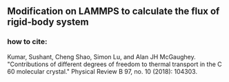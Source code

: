 ## Modification on LAMMPS to calculate the flux of rigid-body system



### how to cite:
Kumar, Sushant, Cheng Shao, Simon Lu, and Alan JH McGaughey. "Contributions of different degrees of freedom to thermal transport in the C 60 molecular crystal." Physical Review B 97, no. 10 (2018): 104303.
